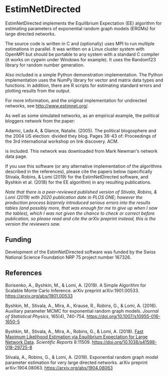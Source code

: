 # EstimNetDirected

EstimNetDirected implements the Equilibrium Expectation (EE) algorithm for estimating parameters of exponential random graph models (ERGMs) for large directed networks.

The source code is written in C and (optionally) uses MPI to run multiple estimations in parallel. It was written on a Linux cluster system with OpenMPI but should be portable to any system with a standard C compiler (it works on cygwin under Windows for example). It uses the Random123 library for random number generation. 

Also included is a simple Python demonstration implementation. The Python implementation uses the NumPy library for vector and matrix data types and functions. In addition, there are R scripts for estimating standard errors and plotting results from the output.

For more information, and the original implementation for undirected networks, see http://www.estimnet.org/.

As well as some simulated networks, as an empirical example, the political bloggers network from the paper:

Adamic, Lada A, & Glance, Natalie. (2005). The political blogosphere and the 2004 US election: divided they blog. Pages 36-43 of: Proceedings of the 3rd international workshop on link discovery. ACM.

is included. This network was downloaded from Mark Newman's network data page.

If you use this software (or any alternative implementation of the algorithms described in the references), please cite the papers below (specifically Stivala, Robins, & Lomi (2019) for the EstimNetDirected software, and Byshkin et al. (2018) for the EE algorithm) in any resulting publications.

*Note that there is a peer-reviewed published version of Stivala, Robins, & Lomi (2019) with 2020 publication date in PLOS ONE; however the production process bizarrely introduced serious errors into the results tables (and possibly more, that was enough for me to give up when I saw the tables), which I was not given the chance to check or correct before publication, so please read and cite the arXiv preprint instead, this is the version the reviewers saw.*

## Funding

Development of the EstimNetDirected software was funded by the Swiss National Science Foundation NRP 75 project number 167326.

## References

Borisenko, A., Byshkin, M., & Lomi, A. (2019). A Simple Algorithm for Scalable Monte Carlo Inference. arXiv preprint arXiv:1901.00533. https://arxiv.org/abs/1901.00533

Byshkin, M., Stivala, A., Mira, A., Krause, R., Robins, G., & Lomi, A. (2016). Auxiliary parameter MCMC for exponential random graph models. *Journal of Statistical Physics*, 165(4), 740-754. https://doi.org/10.1007/s10955-016-1650-5

Byshkin, M., Stivala, A., Mira, A., Robins, G., & Lomi, A. (2018). [Fast Maximum Likelihood Estimation via Equilibrium Expectation for Large Network Data](https://www.nature.com/articles/s41598-018-29725-8). *Scientific Reports* 8:11509. https://doi.org/10.1038/s41598-018-29725-8

Stivala, A., Robins, G., & Lomi, A. (2019). Exponential random graph model parameter estimation for very large directed networks. arXiv preprint arXiv:1904.08063. https://arxiv.org/abs/1904.08063

